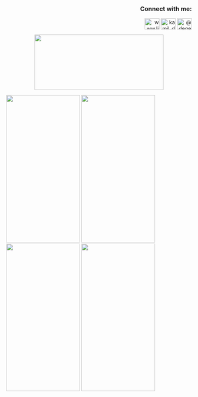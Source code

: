 <h3 align="right">Connect with me:</h3>
<p align="right">
<a href="https://linkedin.com/in/kamil-degerliyurt" target="blank"><img align="center" src="https://raw.githubusercontent.com/rahuldkjain/github-profile-readme-generator/master/src/images/icons/Social/linked-in-alt.svg" alt="www.linkedin.com/in/kamil-degerliyurt" height="30" width="40" /></a>
<a href="https://instagram.com/kamil_degerliyurt" target="blank"><img align="center" src="https://raw.githubusercontent.com/rahuldkjain/github-profile-readme-generator/master/src/images/icons/Social/instagram.svg" alt="kamil_degerliyurt" height="30" width="40" /></a>
<a href="https://medium.com/@degerliyurtkamil" target="blank"><img align="center" src="https://raw.githubusercontent.com/rahuldkjain/github-profile-readme-generator/master/src/images/icons/Social/medium.svg" alt="@degerliyurtkamil" height="30" width="40" /></a>
</p>



<p align="center">
  <img width="350" height="150" src="https://github.com/kamildegerliyurt/TeslaClone/assets/139812195/2983ab16-7d65-43c4-80ce-dddf19c8c791">
</p>



<img src="https://github.com/kamildegerliyurt/TeslaClone/assets/139812195/6f4388a1-42db-4cb0-b838-7a5ab17b3f56" width="200" height="400" />

<img src="https://github.com/kamildegerliyurt/TeslaClone/assets/139812195/dcac5218-d3ca-4ab4-a708-cd972e9297ea" width="200" height="400" />

<img src="https://github.com/kamildegerliyurt/TeslaClone/assets/139812195/0c927738-0701-4049-949d-fcd155cac145" width="200" height="400" />

<img src="https://github.com/kamildegerliyurt/TeslaClone/assets/139812195/09bed41e-b2a3-4dbf-a73b-74eb9fcd1cd6" width="200" height="400" />


